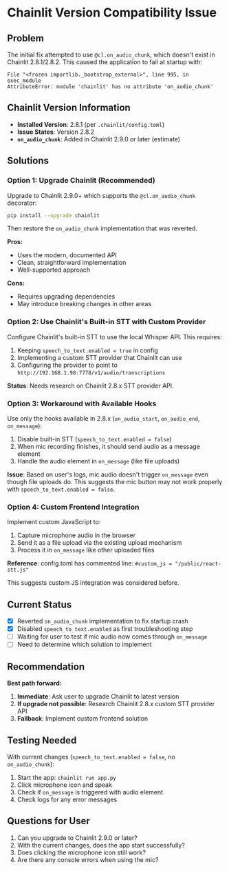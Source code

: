 # Chainlit Version Compatibility Issue

## Problem

The initial fix attempted to use `@cl.on_audio_chunk`, which doesn't exist in Chainlit 2.8.1/2.8.2. This caused the application to fail at startup with:

```
File "<frozen importlib._bootstrap_external>", line 995, in exec_module
AttributeError: module 'chainlit' has no attribute 'on_audio_chunk'
```

## Chainlit Version Information

- **Installed Version**: 2.8.1 (per `.chainlit/config.toml`)
- **Issue States**: Version 2.8.2
- **`on_audio_chunk`**: Added in Chainlit 2.9.0 or later (estimate)

## Solutions

### Option 1: Upgrade Chainlit (Recommended)

Upgrade to Chainlit 2.9.0+ which supports the `@cl.on_audio_chunk` decorator:

```bash
pip install --upgrade chainlit
```

Then restore the `on_audio_chunk` implementation that was reverted.

**Pros:**
- Uses the modern, documented API
- Clean, straightforward implementation
- Well-supported approach

**Cons:**
- Requires upgrading dependencies
- May introduce breaking changes in other areas

### Option 2: Use Chainlit's Built-in STT with Custom Provider

Configure Chainlit's built-in STT to use the local Whisper API. This requires:

1. Keeping `speech_to_text.enabled = true` in config
2. Implementing a custom STT provider that Chainlit can use
3. Configuring the provider to point to `http://192.168.1.98:7778/v1/audio/transcriptions`

**Status**: Needs research on Chainlit 2.8.x STT provider API.

### Option 3: Workaround with Available Hooks

Use only the hooks available in 2.8.x (`on_audio_start`, `on_audio_end`, `on_message`):

1. Disable built-in STT (`speech_to_text.enabled = false`)
2. When mic recording finishes, it should send audio as a message element
3. Handle the audio element in `on_message` (like file uploads)

**Issue**: Based on user's logs, mic audio doesn't trigger `on_message` even though file uploads do. This suggests the mic button may not work properly with `speech_to_text.enabled = false`.

### Option 4: Custom Frontend Integration

Implement custom JavaScript to:
1. Capture microphone audio in the browser
2. Send it as a file upload via the existing upload mechanism
3. Process it in `on_message` like other uploaded files

**Reference**: config.toml has commented line: `#custom_js = "/public/react-stt.js"`

This suggests custom JS integration was considered before.

## Current Status

- [x] Reverted `on_audio_chunk` implementation to fix startup crash
- [x] Disabled `speech_to_text.enabled` as first troubleshooting step
- [ ] Waiting for user to test if mic audio now comes through `on_message`
- [ ] Need to determine which solution to implement

## Recommendation

**Best path forward:**

1. **Immediate**: Ask user to upgrade Chainlit to latest version
2. **If upgrade not possible**: Research Chainlit 2.8.x custom STT provider API
3. **Fallback**: Implement custom frontend solution

## Testing Needed

With current changes (`speech_to_text.enabled = false`, no `on_audio_chunk`):

1. Start the app: `chainlit run app.py`
2. Click microphone icon and speak
3. Check if `on_message` is triggered with audio element
4. Check logs for any error messages

## Questions for User

1. Can you upgrade to Chainlit 2.9.0 or later?
2. With the current changes, does the app start successfully?
3. Does clicking the microphone icon still work?
4. Are there any console errors when using the mic?
